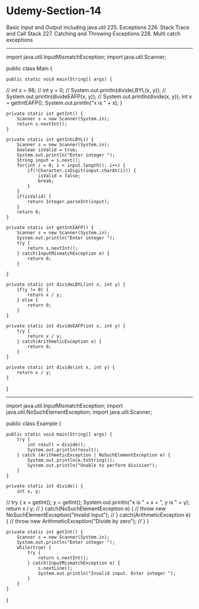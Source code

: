 # Udemy-Section-14
Basic Input and Output including java.util
225. Exceptions
226. Stack Trace and Call Stack
227. Catching and Throwing Exceptions
228. Multi catch exceptions
_______________________________________________________________________________________________
import java.util.InputMismatchException;
import java.util.Scanner;

public class Main {

    public static void main(String[] args) {
//        int x = 98;
//        int y = 0;
//        System.out.println(divideLBYL(x, y));
//        System.out.println(divideEAFP(x, y));
//        System.out.println(divide(x, y));
        int x = getIntEAFP();
        System.out.println("x is " + x);
    }

    private static int getInt() {
        Scanner s = new Scanner(System.in);
        return s.nextInt();
    }

    private static int getIntLBYL() {
        Scanner s = new Scanner(System.in);
        boolean isValid = true;
        System.out.println("Enter integer ");
        String input = s.next();
        for(int i = 0; i < input.length(); i++) {
            if(!Character.isDigit(input.charAt(i))) {
                isValid = false;
                break;
            }
        }
        if(isValid) {
            return Integer.parseInt(input);
        }
        return 0;
    }

    private static int getIntEAFP() {
        Scanner s = new Scanner(System.in);
        System.out.println("Enter integer ");
        try {
            return s.nextInt();
        } catch(InputMismatchException e) {
            return 0;
        }

    }

    private static int divideLBYL(int x, int y) {
        if(y != 0) {
            return x / y;
        } else {
            return 0;
        }
    }

    private static int divideEAFP(int x, int y) {
        try {
            return x / y;
        } catch(ArithmeticException e) {
            return 0;
        }
    }

    private static int divide(int x, int y) {
        return x / y;
    }
}
________________________________________________________________________________________________

import java.util.InputMismatchException;
import java.util.NoSuchElementException;
import java.util.Scanner;

public class Example {

    public static void main(String[] args) {
        try {
            int result = divide();
            System.out.println(result);
        } catch (ArithmeticException | NoSuchElementException e) {
            System.out.println(e.toString());
            System.out.println("Unable to perform division");
        }
    }

    private static int divide() {
        int x, y;
//        try {
            x = getInt();
            y = getInt();
            System.out.println("x is " + x + ", y is " + y);
            return x / y;
//        } catch(NoSuchElementException e) {
//            throw new NoSuchElementException("Invalid input");
//        } catch(ArithmeticException e) {
//            throw new ArithmeticException("Divide by zero");
//        }
    }

    private static int getInt() {
        Scanner s = new Scanner(System.in);
        System.out.println("Enter integer ");
        while(true) {
            try {
                return s.nextInt();
            } catch(InputMismatchException e) {
                s.nextLine();
                System.out.println("Invalid input. Enter integer ");
            }
        }
    }
}
